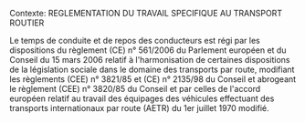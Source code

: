 Contexte: REGLEMENTATION DU TRAVAIL SPECIFIQUE  AU TRANSPORT ROUTIER

Le temps de conduite et de repos des conducteurs est régi par les dispositions du règlement (CE) n° 561/2006 du Parlement européen et du Conseil du 15 mars 2006 relatif à l'harmonisation de certaines dispositions de la législation sociale dans le domaine des transports par route, modifiant les règlements (CEE) n° 3821/85 et (CE) n° 2135/98 du Conseil et abrogeant le règlement (CEE) n° 3820/85 du Conseil et par celles de l'accord européen relatif au travail des équipages des véhicules effectuant des transports internationaux par route (AETR) du 1er juillet 1970 modifié.